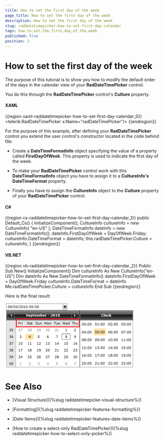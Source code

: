 ```yaml
---
title: How to set the first day of the week
page_title: How to set the first day of the week
description: How to set the first day of the week
slug: raddatetimepicker-how-to-set-first-day-calendar
tags: how,to,set,the,first,day,of,the,week
published: True
position: 2
---
```


# How to set the first day of the week

The purpose of this tutorial is to show you how to modify the default order of the days in the calendar view of your __RadDateTimePicker__ control.

You do this through the __RadDateTimePicker__ control's __Culture__ property. 

#### __XAML__

{{region xaml-raddatetimepicker-how-to-set-first-day-calendar_0}}
	<telerik:RadDateTimePicker x:Name="radDateTimePicker"/>
{{endregion}}

For the purpose of this example, after defining your __RadDateTimePicker__ control you extend the user control's constructor located in the code behind file:

* Create a __DateTimeFormatInfo__ object specifying the value of a property called __FirstDayOfWeek__. This property is used to indicate the first day of the week. 

* To make your __RadDateTimePicker__ control work with this __DateTimeFormatInfo__ object you have to assign it to a __CultureInfo's DateTimeFormat__ property. 

* Finally you have to assign the __CultureInfo__ object to the __Culture__ property of your __RadDateTimePicker__ control.

#### __C#__

{{region cs-raddatetimepicker-how-to-set-first-day-calendar_1}}
	public Default_Cs()
	{
	    InitializeComponent();
	    CultureInfo cultureInfo = new CultureInfo( "en-US" );
	    DateTimeFormatInfo dateInfo = new DateTimeFormatInfo();
	    dateInfo.FirstDayOfWeek = DayOfWeek.Friday;
	    cultureInfo.DateTimeFormat = dateInfo;
	    this.radDateTimePicker.Culture = cultureInfo;
	}
{{endregion}}

#### __VB.NET__

{{region vb-raddatetimepicker-how-to-set-first-day-calendar_2}}
	Public Sub New()
	    InitializeComponent()
	    Dim cultureInfo As New CultureInfo("en-US")
	    Dim dateInfo As New DateTimeFormatInfo()
	    dateInfo.FirstDayOfWeek = DayOfWeek.Friday
	    cultureInfo.DateTimeFormat = dateInfo
	    Me.radDateTimePicker.Culture = cultureInfo
	End Sub
{{endregion}}

Here is the final result:

![](images/dateTimePicker_how_to_set_first_week_day_calendar_010.png)

# See Also

 * [Visual Structure]({%slug raddatetimepicke-visual-structure%})

 * [Formatting]({%slug raddatetimepicker-features-formatting%})

 * [Date Items]({%slug raddatetimepicker-features-date-items%})

 * [How to create a select-only RadDateTimePicker]({%slug raddatetimepicker-how-to-select-only-picker%})

